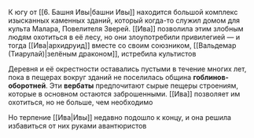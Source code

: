 К югу от [[6. Башня Ивы|башни Ивы]] находится большой комплекс изысканных каменных зданий, который когда-то служил домом для культа Малара, Повелителя Зверей. [[Ива]] позволила этим злобным людям охотиться в её лесу, но они злоупотребили привилегией — и тогда [[Ива|архидруид]] вместе со своим союзником, [[Вальдемар (Тиарулай)|зелёным драконом]], истребила культистов

Деревня и её окрестности оставались пустыми в течение многих лет, пока в пещерах вокруг зданий не поселилась община **гоблинов-оборотней**. Эти **вербаты** предпочитают сырые пещеры строениям, которые в основном остаются заброшенными. [[Ива]] позволяет им охотиться, но не больше, чем необходимо

Но терпение [[Ива|Ивы]] недавно подошло к концу, и она решила избавиться от них руками авантюристов